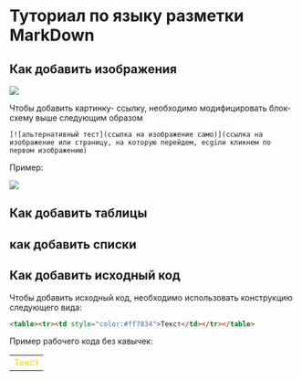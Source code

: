 # Туториал по языку разметки MarkDown



## Как добавить изображения

![](https://funart.pro/uploads/posts/2021-03/1617048969_52-p-oboi-krasivie-peizazhi-prirodi-56.jpg)

Чтобы добавить картинку- ссылку, необходимо модифицировать блок-схему выше следующим образом

```
[![альтернативный тест](ссылка на изображение само)](ссылка на изображение или страницу, на которую перейдем, есgiли кликнем по первом изображению)
```

Пример:

[![](https://funart.pro/uploads/posts/2021-03/1617048969_52-p-oboi-krasivie-peizazhi-prirodi-56.jpg)](https://www.youtube.com/watch?v=eXXg9zaJvh8)


## Как добавить таблицы

## как добавить списки

## Как добавить исходный код

Чтобы добавить исходный код, необходимо использовать конструкцию следующего вида:
```html
<table><tr><td style="color:#ff7834">Текст</td></tr></table>
```
Пример рабочего кода без кавычек:
<table><tr><td style="color:#FFD700">Текст</td></tr></table>
